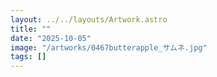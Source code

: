 ```yaml
---
layout: ../../layouts/Artwork.astro
title: ""
date: "2025-10-05"
image: "/artworks/0467butterapple_サムネ.jpg"
tags: []
---
```



